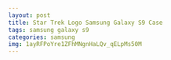 ```yaml
---
layout: post
title: Star Trek Logo Samsung Galaxy S9 Case
tags: samsung galaxy s9
categories: samsung
img: 1ayRFPoYre1ZFhMNgnHaLQv_qELpMs50M
---
```

